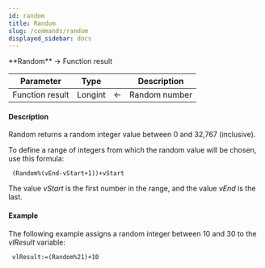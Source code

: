 ```yaml
---
id: random
title: Random
slug: /commands/random
displayed_sidebar: docs
---
```


<!--REF #_command_.Random.Syntax-->**Random**  -> Function result<!-- END REF-->
<!--REF #_command_.Random.Params-->
| Parameter | Type |  | Description |
| --- | --- | --- | --- |
| Function result | Longint | &#8592; | Random number |

<!-- END REF-->

#### Description 

<!--REF #_command_.Random.Summary-->Random returns a random integer value between 0 and 32,767 (inclusive).<!-- END REF-->

To define a range of integers from which the random value will be chosen, use this formula:

```4d
 (Random%(vEnd-vStart+1))+vStart
```

The value *vStart* is the first number in the range, and the value *vEnd* is the last.

#### Example 

The following example assigns a random integer between 10 and 30 to the *vlResult* variable:

```4d
 vlResult:=(Random%21)+10
```
